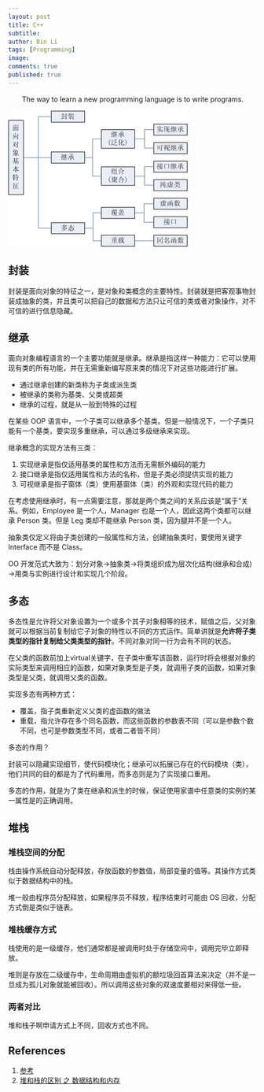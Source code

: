 ```yaml
---
layout: post
title: C++
subtitle:
author: Bin Li
tags: [Programming]
image: 
comments: true
published: true
---
```


　　The way to learn a new programming language is to write programs.

![](/img/media/15844536937655.jpg)


## 封装
封装是面向对象的特征之一，是对象和类概念的主要特性。封装就是把客观事物封装成抽象的类，并且类可以把自己的数据和方法只让可信的类或者对象操作，对不可信的进行信息隐藏。

## 继承
面向对象编程语言的一个主要功能就是继承。继承是指这样一种能力：它可以使用现有类的所有功能，并在无需重新编写原来类的情况下对这些功能进行扩展。

* 通过继承创建的新类称为子类或派生类
* 被继承的类称为基类、父类或超类
* 继承的过程，就是从一般到特殊的过程

在某些 OOP 语言中，一个子类可以继承多个基类。但是一般情况下，一个子类只能有一个基类，要实现多重继承，可以通过多级继承来实现。

继承概念的实现方法有三类：
1. 实现继承是指仅适用基类的属性和方法而无需额外编码的能力
2. 接口继承是指仅适用属性和方法的名称，但是子类必须提供实现的能力
3. 可视继承是指子窗体（类）使用基窗体（类）的外观和实现代码的能力

在考虑使用继承时，有一点需要注意，那就是两个类之间的关系应该是“属于”关系。例如，Employee 是一个人，Manager 也是一个人，因此这两个类都可以继承 Person 类。但是 Leg 类却不能继承 Person 类，因为腿并不是一个人。

抽象类仅定义将由子类创建的一般属性和方法，创建抽象类时，要使用关键字 Interface 而不是 Class。

OO 开发范式大致为：划分对象→抽象类→将类组织成为层次化结构(继承和合成) →用类与实例进行设计和实现几个阶段。

## 多态
多态性是允许将父对象设置为一个或多个其子对象相等的技术，赋值之后，父对象就可以根据当前复制给它子对象的特性以不同的方式运作。简单讲就是**允许将子类类型的指针复制给父类类型的指针**。不同对象对同一行为会有不同的状态。

在父类的函数前加上virtual关键字，在子类中重写该函数，运行时将会根据对象的实际类型来调用相应的函数，如果对象类型是子类，就调用子类的函数，如果对象类型是父类，就调用父类的函数。

实现多态有两种方式：
* 覆盖，指子类重新定义父类的虚函数的做法
* 重载，指允许存在多个同名函数，而这些函数的参数表不同（可以是参数个数不同，也可是参数类型不同，或者二者皆不同）

多态的作用？

封装可以隐藏实现细节，使代码模块化；继承可以拓展已存在的代码模块（类），他们共同的目的都是为了代码重用，而多态则是为了实现接口重用。

多态的作用，就是为了类在继承和派生的时候，保证使用家谱中任意类的实例的某一属性是的正确调用。

## 堆栈
### 堆栈空间的分配
栈由操作系统自动分配释放，存放函数的参数值，局部变量的值等。其操作方式类似于数据结构中的栈。

堆一般由程序员分配释放，如果程序员不释放，程序结束时可能由 OS 回收，分配方式倒是类似于链表。

### 堆栈缓存方式
栈使用的是一级缓存，他们通常都是被调用时处于存储空间中，调用完毕立即释放。

堆则是存放在二级缓存中，生命周期由虚拟机的额垃圾回首算法来决定（并不是一旦成为孤儿对象就能被回收）。所以调用这些对象的双速度要相对来得低一些。

### 两者对比
堆和栈子啊申请方式上不同，回收方式也不同。


## References
1. [参考](https://blog.csdn.net/cancan8538/article/details/8057095)
2. [堆和栈的区别 之 数据结构和内存](http://www.cleey.com/blog/single/id/776.html)